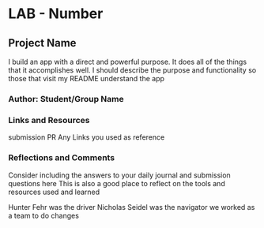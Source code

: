 # LAB - Number
## Project Name
I build an app with a direct and powerful purpose. It does all of the things that it accomplishes well. I should describe the purpose and functionality so those that visit my README understand the app

### Author: Student/Group Name
### Links and Resources
submission PR
Any Links you used as reference
### Reflections and Comments
Consider including the answers to your daily journal and submission questions here
This is also a good place to reflect on the tools and resources used and learned

Hunter Fehr was the driver 
Nicholas Seidel was the navigator 
we worked as a team to do changes